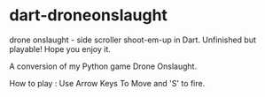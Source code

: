 dart-droneonslaught
===================

drone onslaught - side scroller shoot-em-up in Dart. Unfinished but playable! Hope you enjoy it.

A conversion of my Python game Drone Onslaught.

How to play : Use Arrow Keys To Move and 'S' to fire.
